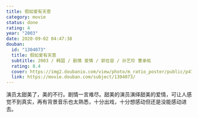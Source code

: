 ```yaml
---
title: 假如爱有天意
category: movie
status: done
rating: 4
year: "2003"
date: 2020-09-02 04:47:38
douban:
  id: "1304073"
  title: 假如爱有天意
  subtitle: 2003 / 韩国 / 剧情 爱情 / 郭在容 / 孙艺珍 曹承佑
  rating: 8.4
  cover: https://img2.doubanio.com/view/photo/m_ratio_poster/public/p479746811.jpg
  link: https://movie.douban.com/subject/1304073/
---
```


演员太甜美了，美的不行。剧情一言难尽。甜美的演员演绎甜美的爱情，可让人感觉不到真实，再有背景音乐也太熟悉，十分出戏，十分想感动但还是没能感动进去。
